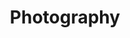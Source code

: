 ---
layout: gallery

title: Photography

menu_control: Portfolio

desc: Lorem ipsum dolor sit amet, consectetur adipisicing elit, sed do eiusmod tempor incididunt ut labore et dolore magna aliqua. Ut enim ad minim veniam, quis nostrud exercitation ullamco laboris nisi ut aliquip ex ea commodo consequat. Duis aute irure dolor in reprehenderit in voluptate velit esse cillum dolore eu fugiat nulla pariatur. Excepteur sint occaecat cupidatat non proident, sunt in culpa qui officia deserunt mollit anim id est laborum.

images:
  - url: /imgs/portfolio images dt_tab/por_thumbs_1280wx850h/photography/alpine_thm.jpg
    caption: Lorem ipsum dolor sit amet, consectetur adipisicing elit, sed do eiusmod tempor incididunt ut labore et dolore magna aliqua. Ut enim ad minim veniam, quis nostrud exercitation ullamco laboris nisi ut aliquip ex ea commodo consequat. Duis aute irure dolor in reprehenderit in voluptate velit esse cillum dolore eu fugiat nulla pariatur. Excepteur sint occaecat cupidatat non proident, sunt in culpa qui officia deserunt mollit anim id est laborum.
  - url: /imgs/portfolio images dt_tab/por_thumbs_1280wx850h/photography/apple_pie_thm.jpg
    caption: Here is a caption that describes this image
  - url: /imgs/portfolio images dt_tab/por_thumbs_1280wx850h/photography/berry_snow_thm.jpg
    caption: Here is a caption that describes this image
  - url: /imgs/portfolio images dt_tab/por_thumbs_1280wx850h/photography/champ_berries_thm.jpg
    caption: Here is a caption that describes this image
  - url: /imgs/portfolio images dt_tab/por_thumbs_1280wx850h/photography/corfu_pool_1_thm.jpg
    caption: Here is a caption that describes this image
  - url: /imgs/portfolio images dt_tab/por_thumbs_1280wx850h/photography/corfu_pool_2_thm.jpg
    caption: Here is a caption that describes this image
  - url: /imgs/portfolio images dt_tab/por_thumbs_1280wx850h/photography/cuba_street_thm.jpg
    caption: Here is a caption that describes this image
  - url: /imgs/portfolio images dt_tab/por_thumbs_1280wx850h/photography/horsehead_thm.jpg
    caption: Here is a caption that describes this image
  - url: /imgs/portfolio images dt_tab/por_thumbs_1280wx850h/photography/hunk_bang_thm.jpg
    caption: Here is a caption that describes this image
  - url: /imgs/portfolio images dt_tab/por_thumbs_1280wx850h/photography/iceland_thm.jpg
    caption: Here is a caption that describes this image
  - url: /imgs/portfolio images dt_tab/por_thumbs_1280wx850h/photography/snack-attack_thm.jpg
    caption: Here is a caption that describes this image
  - url: /imgs/portfolio images dt_tab/por_thumbs_1280wx850h/photography/stratum_bang_thm.jpg
    caption: Here is a caption that describes this image
  - url: /imgs/portfolio images dt_tab/por_thumbs_1280wx850h/photography/tomp_ear_thm.jpg
    caption: Here is a caption that describes this image
  - url: /imgs/portfolio images dt_tab/por_thumbs_1280wx850h/photography/tus_staircase_thm.jpg
    caption: Here is a caption that describes this image
---